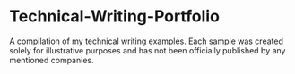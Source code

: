 # Technical-Writing-Portfolio
 A compilation of my technical writing examples. Each sample was created solely for illustrative purposes and has not been officially published by any mentioned companies.
